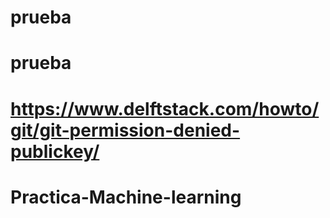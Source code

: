 # prueba
# prueba
# https://www.delftstack.com/howto/git/git-permission-denied-publickey/
# Practica-Machine-learning
